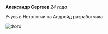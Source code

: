 **Александр Сергеев**
_24 года_

Учусь в Нетологии на Андройд разработчика

![Фото](https://img.hhcdn.ru/photo/724349909.jpeg?t=1694719814&h=8JePwaHyacTXVGmpZ2rmuw)

